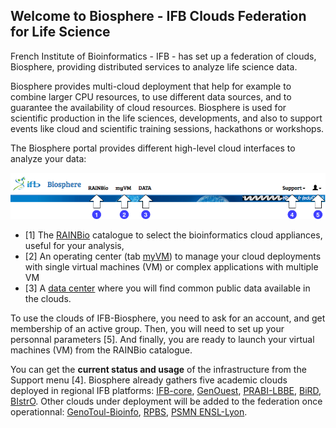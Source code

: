 ## Welcome to Biosphere - IFB Clouds Federation for Life Science

French Institute of Bioinformatics - IFB - has set up a federation of clouds, Biosphere, providing distributed services to analyze life science data.

Biosphere provides multi-cloud deployment that help for example to combine larger CPU resources, to use different data sources, and to guarantee the availability of cloud resources. Biosphere is used for scientific production in the life sciences, developments, and also to support events like cloud and scientific training sessions, hackathons or workshops.

The Biosphere portal provides different high-level cloud interfaces to analyze your data:

![Biosphere portal top banner](https://raw.githubusercontent.com/IFB-ElixirFr/biosphere/master/assets/img/biosphere-portal-top.png)

* [1] The [RAINBio](https://biosphere.france-bioinformatique.fr/catalogue) catalogue to select the bioinformatics cloud appliances, useful for your analysis,
* [2] An operating center (tab [myVM](https://biosphere.france-bioinformatique.fr/cloud)) to manage your cloud deployments with single virtual machines (VM) or complex applications with multiple VM
* [3] A [data center](https://biosphere.france-bioinformatique.fr/catalogue/data) where you will find common public data available in the clouds.

To use the clouds of IFB-Biosphere, you need to ask for an account, and get membership of an active group. Then, you will need to set up your personnal parameters [5]. And finally, you are ready to launch your virtual machines (VM) from the RAINBio catalogue.

You can get the **current status and usage** of the infrastructure from the Support menu [4]. Biosphere already gathers five academic clouds deployed in regional IFB platforms:
[IFB-core](https://www.france-bioinformatique.fr/fr/core),
[GenOuest](https://www.france-bioinformatique.fr/fr/plateformes/genouest),
[PRABI-LBBE](https://www.france-bioinformatique.fr/fr/plateformes/prabi-doua),
[BiRD](https://www.france-bioinformatique.fr/fr/plateformes/bird),
[BIstrO](https://www.france-bioinformatique.fr/fr/plateformes/bistro).
Other clouds under deployment will be added to the federation once operationnal: [GenoToul-Bioinfo](https://www.france-bioinformatique.fr/fr/plateformes/genotoul), [RPBS](https://www.france-bioinformatique.fr/fr/plateformes/rpbs), [PSMN ENSL-Lyon](http://www.ens-lyon.fr/PSMN/doku.php).
